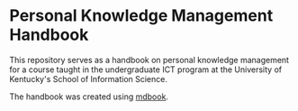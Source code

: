 # Personal Knowledge Management Handbook

This repository serves as a handbook on 
personal knowledge management for a 
course taught in the undergraduate ICT program
at the University of Kentucky's School of Information Science.

The handbook was created using
[mdbook](https://github.com/rust-lang/mdBook).
